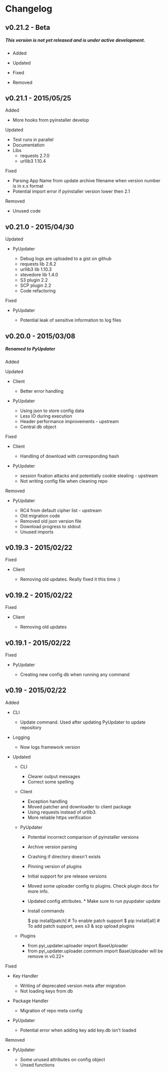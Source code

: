 # Changelog


## v0.21.2 - Beta

##### This version is not yet released and is under active development.
* Added

* Updated

* Fixed

* Removed

## v0.21.1 - 2015/05/25

Added

  * More hooks from pyinstaller develop

Updated

  * Test runs in parallel
  * Documentation
  * Libs
    - requests 2.7.0
    - urllib3 1.10.4

Fixed

  - Parsing App Name from update archive filename when version number is in x.x format
  - Potential import error if pyinstaller version lower then 2.1

Removed

  - Unused code

## v0.21.0 - 2015/04/30

Updated

  - PyUpdater

    - Debug logs are uploaded to a gist on github
    - requests lib 2.6.2
    - urllib3 lib 1.10.3
    - stevedore lib 1.4.0
    - S3 plugin 2.2
    - SCP plugin 2.2
    - Code refactoring

Fixed

  - PyUpdater

    - Potential leak of sensitive information to log files


## v0.20.0 - 2015/03/08
##### Renamed to PyUpdater

Added

Updated

  - Client

    - Better error handling

  - PyUpdater

    - Using json to store config data
    - Less IO during execution
    - Header performance improvements - upstream
    - Central db object

Fixed

  - Client

    - Handling of download with corresponding hash

  - PyUpdater

    - session fixation attacks and potentially cookie stealing - upstream
    - Not writing config file when cleaning repo

Removed

  - PyUpdater

    - RC4 from default cipher list - upstream
    - Old migration code
    - Removed old json version file
    - Download progress to stdout
    - Unused imports


## v0.19.3 - 2015/02/22

Fixed

  - Client

    - Removing old updates. Really fixed it this time :)


## v0.19.2 - 2015/02/22

Fixed

  - Client

    - Removing old updates


## v0.19.1 - 2015/02/22

Fixed

  - PyUpdater

    - Creating new config db when running any command


## v0.19 - 2015/02/22

Added

  - CLI

    - Update command. Used after updating PyUpdater to update repository

  - Logging

    - Now logs framework version

* Updated

  - CLI

    - Clearer output messages
    - Correct some spelling

  - Client

    - Exception handling
    - Moved patcher and downloader to client package
    - Using requests instead of urllib3.
    - More reliable https verification

  - PyUpdater

    - Potential incorrect comparison of pyinstaller versions
    - Archive version parsing
    - Crashing if directory doesn't exists
    - Pinning version of plugins
    - Initial support for pre release versions
    - Moved some uploader config to plugins. Check plugin docs for more info.
    - Updated config attributes. * Make sure to run pyupdater update
    - Install commands

      $ pip install[patch] # To enable patch support
      $ pip install[all] # To add patch support, aws s3 & scp upload plugins

  - Plugins

    - from pyi_updater.uploader import BaseUploader
    - from pyi_updater.uploader.commom import BaseUploader will
      be remove in v0.22+

Fixed

  - Key Handler

    - Writing of deprecated version meta after migration
    - Not loading keys from db

  - Package Handler

    - Migration of repo meta config

  - PyUpdater

    - Potential error when adding key add key.db isn't loaded

Removed

  - PyUpdater

    - Some unused attributes on config object
    - Unsed functions